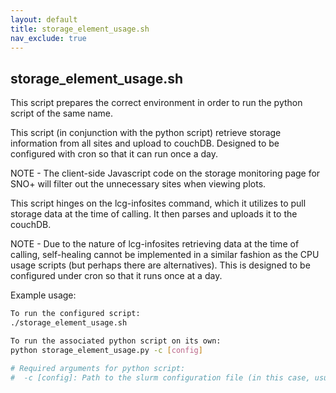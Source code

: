 ```yaml
---
layout: default
title: storage_element_usage.sh
nav_exclude: true
---
```


## storage_element_usage.sh

This script prepares the correct environment in order to run the python script of the same name.

This script (in conjunction with the python script) retrieve storage information from all sites and upload to couchDB. Designed to be configured with cron so that it can run once a day.

NOTE - The client-side Javascript code on the storage monitoring page for SNO+ will filter out the unnecessary sites when viewing plots.

This script hinges on the lcg-infosites command, which it utilizes to pull storage data at the time of calling. It then parses and uploads it to the couchDB.

NOTE - Due to the nature of lcg-infosites retrieving data at the time of calling, self-healing cannot be implemented in a similar fashion as the CPU usage scripts (but perhaps there are alternatives). This is designed to be configured under cron so that it runs once at a day.

Example usage: 
```bash
To run the configured script:
./storage_element_usage.sh

To run the associated python script on its own:
python storage_element_usage.py -c [config]

# Required arguments for python script:
#  -c [config]: Path to the slurm configuration file (in this case, usually config/processing.cfg)
```
